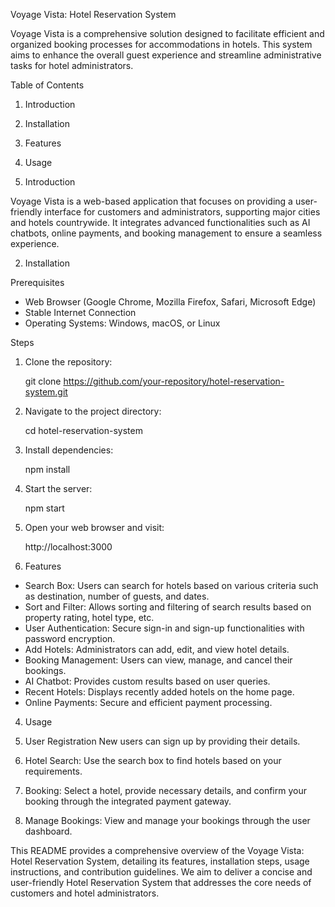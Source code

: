 Voyage Vista: Hotel Reservation System


Voyage Vista is a comprehensive solution designed to facilitate efficient and organized booking processes for accommodations in hotels. This system aims to enhance the overall guest experience and streamline administrative tasks for hotel administrators.

Table of Contents

1. Introduction
2. Installation
3. Features
4. Usage


 1. Introduction

Voyage Vista is a web-based application that focuses on providing a user-friendly interface for customers and administrators, supporting major cities and hotels countrywide. It integrates advanced functionalities such as AI chatbots, online payments, and booking management to ensure a seamless experience.

 2. Installation

 Prerequisites

- Web Browser (Google Chrome, Mozilla Firefox, Safari, Microsoft Edge)
- Stable Internet Connection
- Operating Systems: Windows, macOS, or Linux

Steps

1. Clone the repository:
   
   git clone https://github.com/your-repository/hotel-reservation-system.git
   
2. Navigate to the project directory:
   
   cd hotel-reservation-system
   
3. Install dependencies:
   
   npm install
   
4. Start the server:
   
   npm start
   
5. Open your web browser and visit:
   
   http://localhost:3000
   

3. Features

- Search Box: Users can search for hotels based on various criteria such as destination, number of guests, and dates.
- Sort and Filter: Allows sorting and filtering of search results based on property rating, hotel type, etc.
- User Authentication: Secure sign-in and sign-up functionalities with password encryption.
- Add Hotels: Administrators can add, edit, and view hotel details.
- Booking Management: Users can view, manage, and cancel their bookings.
- AI Chatbot: Provides custom results based on user queries.
- Recent Hotels: Displays recently added hotels on the home page.
- Online Payments: Secure and efficient payment processing.

4. Usage

1. User Registration New users can sign up by providing their details.
2. Hotel Search: Use the search box to find hotels based on your requirements.
3. Booking: Select a hotel, provide necessary details, and confirm your booking through the integrated payment gateway.
4. Manage Bookings: View and manage your bookings through the user dashboard.



This README provides a comprehensive overview of the Voyage Vista: Hotel Reservation System, detailing its features, installation steps, usage instructions, and contribution guidelines. We aim to deliver a concise and user-friendly Hotel Reservation System that addresses the core needs of customers and hotel administrators.
